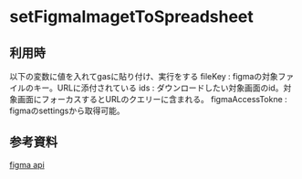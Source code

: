 # setFigmaImagetToSpreadsheet
## 利用時
以下の変数に値を入れてgasに貼り付け、実行をする
fileKey : figmaの対象ファイルのキー。URLに添付されている
ids : ダウンロードしたい対象画面のid。対象画面にフォーカスするとURLのクエリーに含まれる。
figmaAccessTokne : figmaのsettingsから取得可能。

## 参考資料
[figma api](https://www.figma.com/developers/api#get-images-endpoint)
